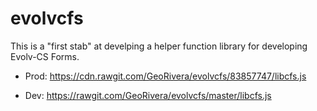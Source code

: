 # evolvcfs

This is a "first stab" at develping a helper function library for developing Evolv-CS Forms.

+ Prod: https://cdn.rawgit.com/GeoRivera/evolvcfs/83857747/libcfs.js

+ Dev: https://rawgit.com/GeoRivera/evolvcfs/master/libcfs.js
